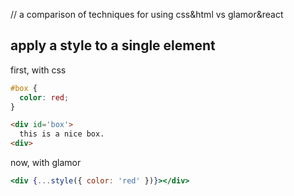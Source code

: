 // a comparison of techniques for using css&html vs glamor&react 

apply a style to a single element 
--- 

first, with css 

```css
#box {
  color: red;
}
```

```html
<div id='box'> 
  this is a nice box. 
<div>
```

now, with glamor 
```jsx 
<div {...style({ color: 'red' })}></div>
```

